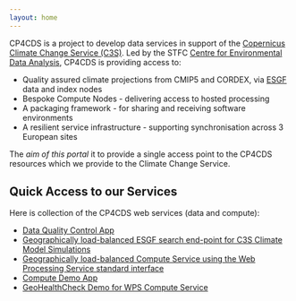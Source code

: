 ```yaml
---
layout: home
---
```

CP4CDS is a project to develop data services in support of the [Copernicus Climate Change Service (C3S)](https://climate.copernicus.eu/). Led by the STFC [Centre for Environmental Data Analysis](www.ceda.ac.uk), CP4CDS is providing access to:
- Quality assured climate projections from CMIP5 and CORDEX, via [ESGF](https://esgf.llnl.gov/) data and index nodes
- Bespoke Compute Nodes - delivering access to hosted processing
- A packaging framework - for sharing and receiving software environments
- A resilient service infrastructure - supporting synchronisation across 3 European sites

The *aim of this portal* it to provide a single access point to the CP4CDS resources which we provide to
the Climate Change Service.

## Quick Access to our Services

Here is collection of the CP4CDS web services (data and compute):

* [Data Quality Control App](https://cp4cds-qcapp.ceda.ac.uk/)
* [Geographically load-balanced ESGF search end-point for C3S Climate Model Simulations](https://index.mips.copernicus-climate.eu/esg-search/search)
* [Geographically load-balanced Compute Service using the Web Processing Service standard interface](http://compute.mips.copernicus-climate.eu/wps?service=WPS&version=1.0.0&request=GetCapabilities)
* [Compute Demo App](https://bovec.dkrz.de/)
* [GeoHealthCheck Demo for WPS Compute Service](https://bovec.dkrz.de/ghc/resources?lang=en&resource_type=OGC%3AWPS)
